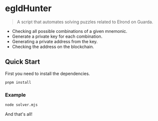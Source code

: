 # egldHunter

> A script that automates solving puzzles related to Elrond on Guarda.

- Checking all possible combinations of a given mnemonic.
- Generate a private key for each combination.
- Generating a private address from the key.
- Checking the address on the blockchain.

## Quick Start

First you need to install the dependencies.

```sh
pnpm install
```

### Example

```sh
node solver.mjs
```

And that's all!
